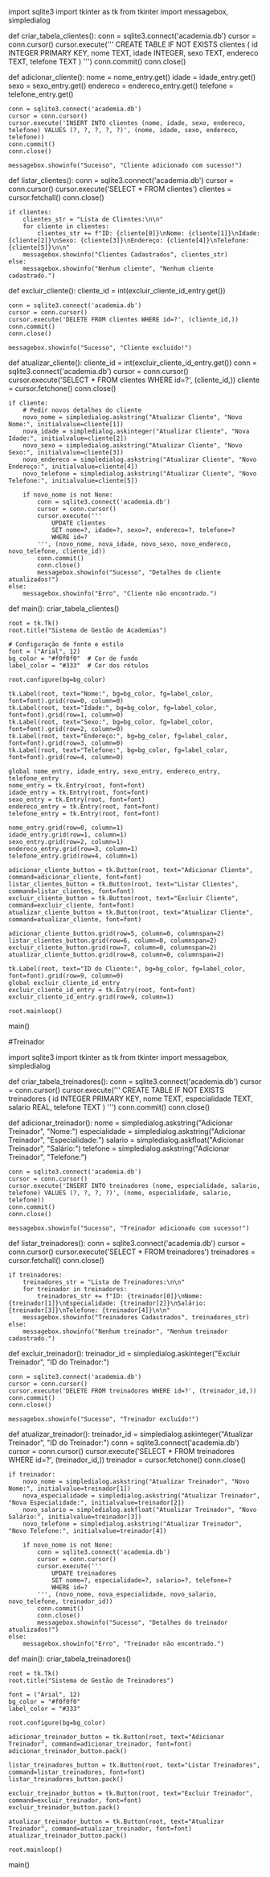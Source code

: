 import sqlite3
import tkinter as tk
from tkinter import messagebox, simpledialog

def criar_tabela_clientes():
    conn = sqlite3.connect('academia.db')
    cursor = conn.cursor()
    cursor.execute('''
        CREATE TABLE IF NOT EXISTS clientes (
            id INTEGER PRIMARY KEY,
            nome TEXT,
            idade INTEGER,
            sexo TEXT,
            endereco TEXT,
            telefone TEXT
        )
    ''')
    conn.commit()
    conn.close()

def adicionar_cliente():
    nome = nome_entry.get()
    idade = idade_entry.get()
    sexo = sexo_entry.get()
    endereco = endereco_entry.get()
    telefone = telefone_entry.get()

    conn = sqlite3.connect('academia.db')
    cursor = conn.cursor()
    cursor.execute('INSERT INTO clientes (nome, idade, sexo, endereco, telefone) VALUES (?, ?, ?, ?, ?)', (nome, idade, sexo, endereco, telefone))
    conn.commit()
    conn.close()

    messagebox.showinfo("Sucesso", "Cliente adicionado com sucesso!")

def listar_clientes():
    conn = sqlite3.connect('academia.db')
    cursor = conn.cursor()
    cursor.execute('SELECT * FROM clientes')
    clientes = cursor.fetchall()
    conn.close()

    if clientes:
        clientes_str = "Lista de Clientes:\n\n"
        for cliente in clientes:
            clientes_str += f"ID: {cliente[0]}\nNome: {cliente[1]}\nIdade: {cliente[2]}\nSexo: {cliente[3]}\nEndereço: {cliente[4]}\nTelefone: {cliente[5]}\n\n"
        messagebox.showinfo("Clientes Cadastrados", clientes_str)
    else:
        messagebox.showinfo("Nenhum cliente", "Nenhum cliente cadastrado.")

def excluir_cliente():
    cliente_id = int(excluir_cliente_id_entry.get())

    conn = sqlite3.connect('academia.db')
    cursor = conn.cursor()
    cursor.execute('DELETE FROM clientes WHERE id=?', (cliente_id,))
    conn.commit()
    conn.close()

    messagebox.showinfo("Sucesso", "Cliente excluído!")

def atualizar_cliente():
    cliente_id = int(excluir_cliente_id_entry.get())
    conn = sqlite3.connect('academia.db')
    cursor = conn.cursor()
    cursor.execute('SELECT * FROM clientes WHERE id=?', (cliente_id,))
    cliente = cursor.fetchone()
    conn.close()

    if cliente:
        # Pedir novos detalhes do cliente
        novo_nome = simpledialog.askstring("Atualizar Cliente", "Novo Nome:", initialvalue=cliente[1])
        nova_idade = simpledialog.askinteger("Atualizar Cliente", "Nova Idade:", initialvalue=cliente[2])
        novo_sexo = simpledialog.askstring("Atualizar Cliente", "Novo Sexo:", initialvalue=cliente[3])
        novo_endereco = simpledialog.askstring("Atualizar Cliente", "Novo Endereço:", initialvalue=cliente[4])
        novo_telefone = simpledialog.askstring("Atualizar Cliente", "Novo Telefone:", initialvalue=cliente[5])

        if novo_nome is not None:
            conn = sqlite3.connect('academia.db')
            cursor = conn.cursor()
            cursor.execute('''
                UPDATE clientes
                SET nome=?, idade=?, sexo=?, endereco=?, telefone=?
                WHERE id=?
            ''', (novo_nome, nova_idade, novo_sexo, novo_endereco, novo_telefone, cliente_id))
            conn.commit()
            conn.close()
            messagebox.showinfo("Sucesso", "Detalhes do cliente atualizados!")
    else:
        messagebox.showinfo("Erro", "Cliente não encontrado.")

def main():
    criar_tabela_clientes()

    root = tk.Tk()
    root.title("Sistema de Gestão de Academias")

    # Configuração de fonte e estilo
    font = ("Arial", 12)
    bg_color = "#f0f0f0"  # Cor de fundo
    label_color = "#333"  # Cor dos rótulos

    root.configure(bg=bg_color)

    tk.Label(root, text="Nome:", bg=bg_color, fg=label_color, font=font).grid(row=0, column=0)
    tk.Label(root, text="Idade:", bg=bg_color, fg=label_color, font=font).grid(row=1, column=0)
    tk.Label(root, text="Sexo:", bg=bg_color, fg=label_color, font=font).grid(row=2, column=0)
    tk.Label(root, text="Endereço:", bg=bg_color, fg=label_color, font=font).grid(row=3, column=0)
    tk.Label(root, text="Telefone:", bg=bg_color, fg=label_color, font=font).grid(row=4, column=0)

    global nome_entry, idade_entry, sexo_entry, endereco_entry, telefone_entry
    nome_entry = tk.Entry(root, font=font)
    idade_entry = tk.Entry(root, font=font)
    sexo_entry = tk.Entry(root, font=font)
    endereco_entry = tk.Entry(root, font=font)
    telefone_entry = tk.Entry(root, font=font)

    nome_entry.grid(row=0, column=1)
    idade_entry.grid(row=1, column=1)
    sexo_entry.grid(row=2, column=1)
    endereco_entry.grid(row=3, column=1)
    telefone_entry.grid(row=4, column=1)

    adicionar_cliente_button = tk.Button(root, text="Adicionar Cliente", command=adicionar_cliente, font=font)
    listar_clientes_button = tk.Button(root, text="Listar Clientes", command=listar_clientes, font=font)
    excluir_cliente_button = tk.Button(root, text="Excluir Cliente", command=excluir_cliente, font=font)
    atualizar_cliente_button = tk.Button(root, text="Atualizar Cliente", command=atualizar_cliente, font=font)

    adicionar_cliente_button.grid(row=5, column=0, columnspan=2)
    listar_clientes_button.grid(row=6, column=0, columnspan=2)
    excluir_cliente_button.grid(row=7, column=0, columnspan=2)
    atualizar_cliente_button.grid(row=8, column=0, columnspan=2)

    tk.Label(root, text="ID do Cliente:", bg=bg_color, fg=label_color, font=font).grid(row=9, column=0)
    global excluir_cliente_id_entry
    excluir_cliente_id_entry = tk.Entry(root, font=font)
    excluir_cliente_id_entry.grid(row=9, column=1)

    root.mainloop()

main()

#Treinador

import sqlite3
import tkinter as tk
from tkinter import messagebox, simpledialog

def criar_tabela_treinadores():
    conn = sqlite3.connect('academia.db')
    cursor = conn.cursor()
    cursor.execute('''
        CREATE TABLE IF NOT EXISTS treinadores (
            id INTEGER PRIMARY KEY,
            nome TEXT,
            especialidade TEXT,
            salario REAL,
            telefone TEXT
        )
    ''')
    conn.commit()
    conn.close()

def adicionar_treinador():
    nome = simpledialog.askstring("Adicionar Treinador", "Nome:")
    especialidade = simpledialog.askstring("Adicionar Treinador", "Especialidade:")
    salario = simpledialog.askfloat("Adicionar Treinador", "Salário:")
    telefone = simpledialog.askstring("Adicionar Treinador", "Telefone:")

    conn = sqlite3.connect('academia.db')
    cursor = conn.cursor()
    cursor.execute('INSERT INTO treinadores (nome, especialidade, salario, telefone) VALUES (?, ?, ?, ?)', (nome, especialidade, salario, telefone))
    conn.commit()
    conn.close()

    messagebox.showinfo("Sucesso", "Treinador adicionado com sucesso!")

def listar_treinadores():
    conn = sqlite3.connect('academia.db')
    cursor = conn.cursor()
    cursor.execute('SELECT * FROM treinadores')
    treinadores = cursor.fetchall()
    conn.close()

    if treinadores:
        treinadores_str = "Lista de Treinadores:\n\n"
        for treinador in treinadores:
            treinadores_str += f"ID: {treinador[0]}\nNome: {treinador[1]}\nEspecialidade: {treinador[2]}\nSalário: {treinador[3]}\nTelefone: {treinador[4]}\n\n"
        messagebox.showinfo("Treinadores Cadastrados", treinadores_str)
    else:
        messagebox.showinfo("Nenhum treinador", "Nenhum treinador cadastrado.")

def excluir_treinador():
    treinador_id = simpledialog.askinteger("Excluir Treinador", "ID do Treinador:")

    conn = sqlite3.connect('academia.db')
    cursor = conn.cursor()
    cursor.execute('DELETE FROM treinadores WHERE id=?', (treinador_id,))
    conn.commit()
    conn.close()

    messagebox.showinfo("Sucesso", "Treinador excluído!")

def atualizar_treinador():
    treinador_id = simpledialog.askinteger("Atualizar Treinador", "ID do Treinador:")
    conn = sqlite3.connect('academia.db')
    cursor = conn.cursor()
    cursor.execute('SELECT * FROM treinadores WHERE id=?', (treinador_id,))
    treinador = cursor.fetchone()
    conn.close()

    if treinador:
        novo_nome = simpledialog.askstring("Atualizar Treinador", "Novo Nome:", initialvalue=treinador[1])
        nova_especialidade = simpledialog.askstring("Atualizar Treinador", "Nova Especialidade:", initialvalue=treinador[2])
        novo_salario = simpledialog.askfloat("Atualizar Treinador", "Novo Salário:", initialvalue=treinador[3])
        novo_telefone = simpledialog.askstring("Atualizar Treinador", "Novo Telefone:", initialvalue=treinador[4])

        if novo_nome is not None:
            conn = sqlite3.connect('academia.db')
            cursor = conn.cursor()
            cursor.execute('''
                UPDATE treinadores
                SET nome=?, especialidade=?, salario=?, telefone=?
                WHERE id=?
            ''', (novo_nome, nova_especialidade, novo_salario, novo_telefone, treinador_id))
            conn.commit()
            conn.close()
            messagebox.showinfo("Sucesso", "Detalhes do treinador atualizados!")
    else:
        messagebox.showinfo("Erro", "Treinador não encontrado.")

def main():
    criar_tabela_treinadores()

    root = tk.Tk()
    root.title("Sistema de Gestão de Treinadores")

    font = ("Arial", 12)
    bg_color = "#f0f0f0"
    label_color = "#333"

    root.configure(bg=bg_color)

    adicionar_treinador_button = tk.Button(root, text="Adicionar Treinador", command=adicionar_treinador, font=font)
    adicionar_treinador_button.pack()

    listar_treinadores_button = tk.Button(root, text="Listar Treinadores", command=listar_treinadores, font=font)
    listar_treinadores_button.pack()

    excluir_treinador_button = tk.Button(root, text="Excluir Treinador", command=excluir_treinador, font=font)
    excluir_treinador_button.pack()

    atualizar_treinador_button = tk.Button(root, text="Atualizar Treinador", command=atualizar_treinador, font=font)
    atualizar_treinador_button.pack()

    root.mainloop()

main()
